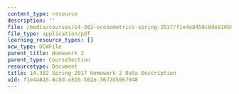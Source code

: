 ```yaml
---
content_type: resource
description: ''
file: /media/courses/14-382-econometrics-spring-2017/f1e4a8458c8de810502e3672d5067948_MIT_14_382S17_Hmwk2_data.pdf
file_type: application/pdf
learning_resource_types: []
ocw_type: OCWFile
parent_title: Homework 2
parent_type: CourseSection
resourcetype: Document
title: 14.382 Spring 2017 Homework 2 Data Description
uid: f1e4a845-8c8d-e810-502e-3672d5067948
---
```

